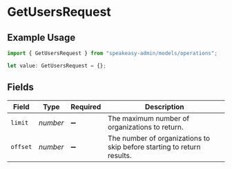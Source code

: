 # GetUsersRequest

## Example Usage

```typescript
import { GetUsersRequest } from "speakeasy-admin/models/operations";

let value: GetUsersRequest = {};
```

## Fields

| Field                                                                  | Type                                                                   | Required                                                               | Description                                                            |
| ---------------------------------------------------------------------- | ---------------------------------------------------------------------- | ---------------------------------------------------------------------- | ---------------------------------------------------------------------- |
| `limit`                                                                | *number*                                                               | :heavy_minus_sign:                                                     | The maximum number of organizations to return.                         |
| `offset`                                                               | *number*                                                               | :heavy_minus_sign:                                                     | The number of organizations to skip before starting to return results. |